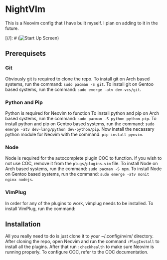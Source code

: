# NightVIm

This is a Neovim config that I have built myself. I plan on adding to it in the future. 

[//]: # (![Start Up Screen](https://user-images.githubusercontent.com/73722314/128666219-9ca6ba03-7567-4574-908a-a231f3e1fbce.png))


## Prerequisets

### Git
Obviously git is required to clone the repo. To install git on Arch based systems, run the command:
```sudo pacman -S git```.
To install git on Gentoo based systems, run the command:
```sudo emerge -atv dev-vcs/git```.

### Python and Pip
Python is required for Neovim to function To install python and pip on Arch based systems, run the command: 
```sudo pacman -S python python-pip```.
To install python and pip on Gentoo based systems, run the command:
```sudo emerge -atv dev-lang/python dev-python/pip```.
Now install the necassary python module for Neovim with the command:
```pip install pynvim```.

### Node
Node is required for the autocomplete plugin COC to function. If you wish to not use COC, remove it from the `plugs/plugins.vim` file.
To install Node on Arch based systems, run the command:
```sudo pacman -S npm```.
To install Node on Gentoo based systems, run the command:
```sudo emerge -atv monit nginx nodejs```.

### VimPlug
In order for any of the plugins to work, vimplug needs to be installed. To install VimPlug, run the command:

## Installation

All you really need to do is just clone it to your ~/.config/nvim/ directory. After cloning the repo, open Neovim and run the command `:PlugInstall` to install all the plugins.
After that run `:checkhealth` to make sure Neovim is running properly. To configure COC, refer to the COC documentation.
